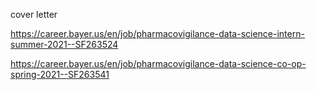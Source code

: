 cover letter

https://career.bayer.us/en/job/pharmacovigilance-data-science-intern-summer-2021--SF263524

https://career.bayer.us/en/job/pharmacovigilance-data-science-co-op-spring-2021--SF263541
